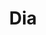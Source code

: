 ---
title: "Dia"
url: /ciudad-autonoma-de-buenos-aires/dia-avenida-intendente-francisco-rabanal/
shop: supermercado
---